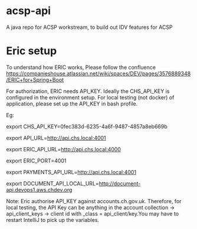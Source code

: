 # acsp-api
A java repo for ACSP workstream, to build out IDV features for ACSP

# Eric setup
To understand how ERIC works, Please follow the confluence
https://companieshouse.atlassian.net/wiki/spaces/DEV/pages/3576889348/ERIC+for+Spring+Boot

For authorization, ERIC needs API_KEY. Ideally the CHS_API_KEY is configured in the environment setup. For local testing (not docker) of application, please set up the API_KEY in bash profile. 

Eg:
 

export CHS_API_KEY=0fec383d-6235-4a6f-9487-4857a8eb669b

export API_URL=http://api.chs.local:4001

export ERIC_API_URL=http://api.chs.local:4000

export ERIC_PORT=4001

export PAYMENTS_API_URL=http://api.chs.local:4001

export DOCUMENT_API_LOCAL_URL=http://document-api.devops1.aws.chdev.org

Note: Eric authorise API_KEY against accounts.ch.gov.uk. Therefore, for local testing,  the API Key can be anything in the account collection -> api_client_keys -> client id with _class = api_client/key.You may have to restart IntelliJ to pick up the variables.
